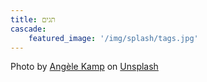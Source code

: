 ```yaml
---
title: תגים
cascade:
    featured_image: '/img/splash/tags.jpg'
---
```

Photo by <a href="https://unsplash.com/es/@angelekamp?utm_source=unsplash&utm_medium=referral&utm_content=creditCopyText">Angèle Kamp</a> on <a href="https://unsplash.com/s/photos/tag?utm_source=unsplash&utm_medium=referral&utm_content=creditCopyText">Unsplash</a>
  
